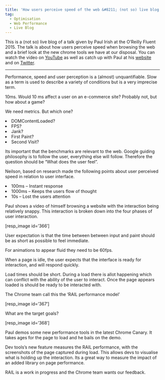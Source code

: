 ```yaml
---
title: 'How users perceive speed of the web &#8211; (not so) live blog'
tag:
  - Optimisation
  - Web Performance
  - Live Blog
---
```

This is a (not so) live blog of a talk given by Paul Irish at the O&#8217;Reilly Fluent 2015. The talk is about how users perceive speed when browsing the web and a brief look at the new chrome tools we have at our disposal. You can watch the video on [YouTube](https://www.youtube.com/watch?v=2ksXo2_Lfl0) as well as catch up with Paul at his [website](http://www.paulirish.com/) and on [Twitter](https://twitter.com/paul_irish).

* * *

Performance, speed and user perception is a (almost) unquantifiable. Slow as a term is used to describe a variety of conditions but is a very imprecise term.

<span style="font-weight: 400;">10ms. Would 10 ms affect a user on an e-commerce site? Probably not, but how about a game?</span>

<span style="font-weight: 400;">We need metrics. But which one?</span>

<li style="font-weight: 400;">
  <span style="font-weight: 400;">DOMContentLoaded?</span>
</li>
<li style="font-weight: 400;">
  <span style="font-weight: 400;">FPS?</span>
</li>
<li style="font-weight: 400;">
  <span style="font-weight: 400;">Jank?</span>
</li>
<li style="font-weight: 400;">
  <span style="font-weight: 400;">First Paint?</span>
</li>
<li style="font-weight: 400;">
  <span style="font-weight: 400;">Second Visit?</span>
</li>

<span style="font-weight: 400;">Its important that the benchmarks are relevant to the web. Google guiding philosophy is to follow the user, everything else will follow. Therefore the question should be “What does the user feel”.</span>

<span style="font-weight: 400;">Neilson, based on research made the following points about user perceived speed in relation to user interface.</span>

<li style="font-weight: 400;">
  <span style="font-weight: 400;">100ms &#8211; Instant response</span>
</li>
<li style="font-weight: 400;">
  <span style="font-weight: 400;">1000ms &#8211; Keeps the users flow of thought</span>
</li>
<li style="font-weight: 400;">
  <span style="font-weight: 400;">10s &#8211; Lost the users attention</span>
</li>

<span style="font-weight: 400;">Paul shows a video of himself browsing a website with the interaction being relatively snappy. This interaction is broken down into the four phases of user interaction.</span>

[resp_image id=&#8217;366&#8242;]

<span style="font-weight: 400;">User expectation is that the time between between input and paint should be as short as possible to feel immediate.</span>

<span style="font-weight: 400;">For animations to appear fluid they need to be 60fps.</span>

<span style="font-weight: 400;">When a page is idle, the user expects that the interface is ready for interaction, and will respond quickly.</span>

<span style="font-weight: 400;">Load times should be short. During a load there is allot happening which can conflict with the ability of the user to interact. Once the page appears loaded is should be ready to be interacted with.</span>

<span style="font-weight: 400;">The Chrome team call this the ‘RAIL performance model’</span>

[resp_image id=&#8217;367&#8242;]

<span style="font-weight: 400;">What are the target goals?</span>

[resp_image id=&#8217;368&#8242;]

<span style="font-weight: 400;">Paul demos some new performance tools in the latest Chrome Canary. It takes ages for the page to load and he bails on the demo.</span>

<span style="font-weight: 400;">Dev tools’s new feature measures the RAIL performance, with the screenshots of the page captured during load. This allows devs to visualise what is holding up the interaction. Its a great way to measure the impact of an added library on page performance.</span>

<span style="font-weight: 400;">RAIL is a work in progress and the Chrome team wants our feedback.</span>
